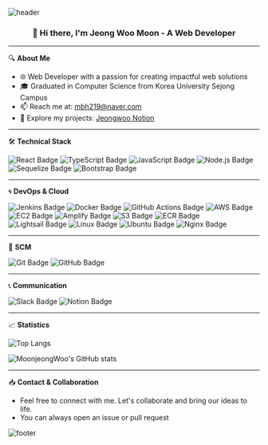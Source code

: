 <!--
**MoonjeongWoo/Moonjeongwoo** is a ✨ _special_ ✨ repository because its `README.md` (this file) appears on your GitHub profile.
-->

![header](https://capsule-render.vercel.app/api?type=waving&color=gradient&height=300&section=header&text=jeongWoo%20Moon😊&fontSize=90)

<h3 align="center">👋 Hi there, I'm Jeong Woo Moon - A Web Developer</h3>

---

🔍 **About Me**
- 🌐 Web Developer with a passion for creating impactful web solutions
- 🎓 Graduated in Computer Science from Korea University Sejong Campus
- 📫 Reach me at: [mbh219@naver.com](mailto:mbh219@naver.com)
- 📘 Explore my projects: [Jeongwoo Notion](https://www.notion.so/moonjeongwoo/JW-s-notion-4b964b567dfb4129b73ce4fcf363a3c3)

---

🛠 **Technical Stack**

![React Badge](https://img.shields.io/badge/-React-61DAFB?logo=react&logoColor=white&style=flat-square)
![TypeScript Badge](https://img.shields.io/badge/-TypeScript-007ACC?logo=typescript&logoColor=white&style=flat-square)
![JavaScript Badge](https://img.shields.io/badge/-JavaScript-F7DF1E?logo=javascript&logoColor=black&style=flat-square)
![Node.js Badge](https://img.shields.io/badge/-Node.js-339933?logo=node.js&logoColor=white&style=flat-square)
![Sequelize Badge](https://img.shields.io/badge/-Sequelize-52B0E7?logo=sequelize&logoColor=white&style=flat-square)
![Bootstrap Badge](https://img.shields.io/badge/-Bootstrap-7952B3?logo=bootstrap&logoColor=white&style=flat-square)

---

🌀 **DevOps & Cloud**

![Jenkins Badge](https://img.shields.io/badge/-Jenkins-D24939?logo=jenkins&logoColor=white&style=flat-square)
![Docker Badge](https://img.shields.io/badge/-Docker-2496ED?logo=docker&logoColor=white&style=flat-square)
![GitHub Actions Badge](https://img.shields.io/badge/-GitHub%20Actions-2088FF?logo=github-actions&logoColor=white&style=flat-square)
![AWS Badge](https://img.shields.io/badge/-AWS-232F3E?logo=amazon-aws&logoColor=white&style=flat-square)
![EC2 Badge](https://img.shields.io/badge/EC2-%23F58536.svg?&style=flat-square&logo=amazon-aws&logoColor=white)
![Amplify Badge](https://img.shields.io/badge/Amplify-%23FF9900.svg?&style=flat-square&logo=amazon-aws&logoColor=white)
![S3 Badge](https://img.shields.io/badge/S3-%23FF9900.svg?&style=flat-square&logo=amazon-aws&logoColor=white)
![ECR Badge](https://img.shields.io/badge/ECR-%23F58536.svg?&style=flat-square&logo=amazon-aws&logoColor=white)
![Lightsail Badge](https://img.shields.io/badge/Lightsail-%23FF9900.svg?&style=flat-square&logo=amazon-aws&logoColor=white)
![Linux Badge](https://img.shields.io/badge/-Linux-FCC624?logo=linux&logoColor=black&style=flat-square)
![Ubuntu Badge](https://img.shields.io/badge/-Ubuntu-E95420?logo=ubuntu&logoColor=white&style=flat-square)
![Nginx Badge](https://img.shields.io/badge/-Nginx-009639?logo=nginx&logoColor=white&style=flat-square)

---

💼 **SCM**

![Git Badge](https://img.shields.io/badge/-Git-F05032?logo=git&logoColor=white&style=flat-square)
![GitHub Badge](https://img.shields.io/badge/-GitHub-181717?logo=github&logoColor=white&style=flat-square)

---

📞 **Communication**

![Slack Badge](https://img.shields.io/badge/-Slack-4A154B?logo=slack&logoColor=white&style=flat-square)
![Notion Badge](https://img.shields.io/badge/-Notion-000000?logo=notion&logoColor=white&style=flat-square)

---

📈 **Statistics**

![Top Langs](https://github-readme-stats.vercel.app/api/top-langs/?username=MoonjeongWoo&layout=compact&theme=radical)

![MoonjeongWoo's GitHub stats](https://github-readme-stats.vercel.app/api?username=MoonjeongWoo&show_icons=true&theme=radical)

---

📥 **Contact & Collaboration**

- Feel free to connect with me. Let's collaborate and bring our ideas to life.
- You can always open an issue or pull request


![footer](https://capsule-render.vercel.app/api?type=waving&color=gradient&height=300&section=footer&text=Thank%20You%20For%20Visiting!&fontSize=30)
